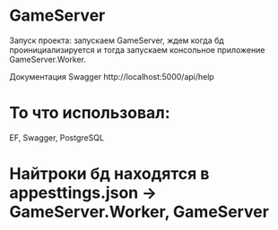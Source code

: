 # GameServer
Запуск проекта: запускаем GameServer, ждем когда бд проинициализируется и тогда запускаем консольное приложение GameServer.Worker.

Документация Swagger http://localhost:5000/api/help

# То что использовал:
EF,
Swagger,
PostgreSQL

# Найтроки бд находятся в appesttings.json -> GameServer.Worker, GameServer
